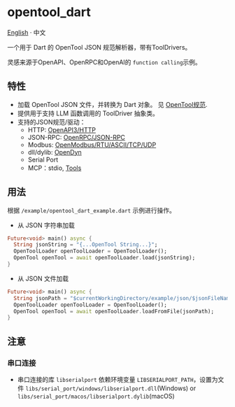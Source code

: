 # opentool_dart

[English](README.md) · 中文

一个用于 Dart 的 OpenTool JSON 规范解析器，带有ToolDrivers。

灵感来源于OpenAPI、OpenRPC和OpenAI的 `function calling`示例。

## 特性

- 加载 OpenTool JSON 文件，并转换为 Dart 对象。 见 [OpenTool规范](opentool-specification-cn.md).
- 提供用于支持 LLM 函数调用的 ToolDriver 抽象类。
- 支持的JSON规范/驱动：
  - HTTP: [OpenAPI3/HTTP](https://github.com/djbird2046/openapi_dart)
  - JSON-RPC: [OpenRPC/JSON-RPC](https://github.com/djbird2046/openrpc_dart)
  - Modbus: [OpenModbus/RTU/ASCII/TCP/UDP](https://github.com/djbird2046/openmodbus_dart)
  - dll/dylib: [OpenDyn](https://github.com/LiteVar/opendyn_dart)
  - Serial Port
  - MCP：stdio, [Tools](https://modelcontextprotocol.io/docs/concepts/tools)

## 用法

根据 `/example/opentool_dart_example.dart` 示例进行操作。

- 从 JSON 字符串加载
```dart
Future<void> main() async {
  String jsonString = "{...OpenTool String...}";
  OpenToolLoader openToolLoader = OpenToolLoader();
  OpenTool openTool = await openToolLoader.load(jsonString);
}
```
- 从 JSON 文件加载
```dart
Future<void> main() async {
  String jsonPath = "$currentWorkingDirectory/example/json/$jsonFileName";
  OpenToolLoader openToolLoader = OpenToolLoader();
  OpenTool openTool = await openToolLoader.loadFromFile(jsonPath); 
}
```

## 注意

### 串口连接

- 串口连接的库 `libserialport` 依赖环境变量 `LIBSERIALPORT_PATH`，设置为文件 `libs/serial_port/windows/libserialport.dll`(Windows) or `libs/serial_port/macos/libserialport.dylib`(macOS)
